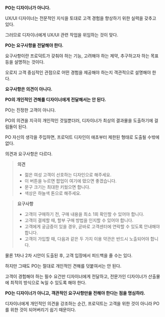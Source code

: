 **PO는 디자이너가 아니다.**

UX/UI 디자이너는 전문적인 지식을 토대로 고객 경험을 향상하기 위한 실력을 갖추고 있다.

그러므로 디자이너에게 UX/UI 관련 작업을 위임하는 것이 맞다.

**PO는 요구사항을 전달해야 한다.**

요구사항이란 프로덕트가 갖춰야 하는 기능, 고려해야 하는 제약, 추구하고자 하는 목표 등을 설명하는 것이다.

오로지 고객 중심적인 관점으로 어떤 경험을 제공해야 하는지 객관적으로 설명해야 한다.

**요구사항은 의견이 아니다.**

**PO의 개인적인 견해를 디자이너에게 전달해서는 안 된다.**

PO는 진정한 고객이 아니다.

PO의 의견을 지극히 개인적인 것일뿐더러, 디자이너가 최상의 결과물을 도출하기에 걸림돌이 된다.

PO 자신의 생각을 주입하면, 프로덕트 디자인이 애초부터 제한된 형태로 도출될 수밖에 없다.

의견과 요구사항은 다르다.

> **의견**
> - 젊은 여성 고객이 선호하는 디자인으로 해주세요.
> - 이 버튼을 누르면 팝업이 여기에 떴으면 좋겠습니다.
>- 문구 크기는 최대한 키웠으면 합니다.
> - 색상은 하늘색 톤으로 해주세요.

> **요구사항**
> - 고객이 구매하기 전, 구매 내용을 최소 1회 확인할 수 있어야 합니다.
> - 고객이 결제할 때, 할부 구매 방법을 인지할 수 있어야 합니다.
> - 고객에게 궁금증이 있을 경우, 곧바로 고객센터에 연락할 수 있도록 안내해야 합니다.
> - 고객이 가입할 때, 다음과 같은 두 가지 이용 약관은 반드시 노출되어야 합니다.

물론 1차나 2차 시안이 도출된 후, 고객 입장에서 피드백을 줄 수는 있다.

하지만 그때도 PO는 절대로 개인적인 견해를 덧붙여서는 안 된다.

고객이 경험해야 하는 필수 요건만 디자이너에게 전달하고, 전문가인 디자이너가 산출물에 최적의 방식으로 녹일 수 있도록 해야 한다.

**PO는 디자이너가 아니고, 객관적인 요구사항만을 전해야 한다는 점을 명심하라.**

디자이너에게 개인적인 의견을 강조하는 순간, 프로덕트는 고객을 위한 것이 아니라 PO를 위한 것이 되어버리기 쉽기 때문이다.
